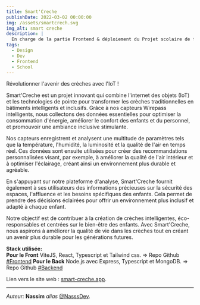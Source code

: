 ```yaml
---
title: Smart'Creche
publishDate: 2022-03-02 00:00:00
img: /assets/smartcrech.svg
img_alt: smart creche
description: |
  En charge de la partie Frontend & déploiement du Projet scolaire de fin d'année !
tags:
  - Design
  - Dev
  - Frontend
  - School
---
```


Révolutionner l'avenir des crèches avec l'IoT !

Smart'Creche est un projet innovant qui combine l'internet des objets (IoT) et les technologies de pointe pour transformer les crèches traditionnelles en bâtiments intelligents et inclusifs. Grâce à nos capteurs Wirepass intelligents, nous collectons des données essentielles pour optimiser la consommation d'énergie, améliorer le confort des enfants et du personnel, et promouvoir une ambiance inclusive stimulante.

Nos capteurs enregistrent et analysent une multitude de paramètres tels que la température, l'humidité, la luminosité et la qualité de l'air en temps réel. Ces données sont ensuite utilisées pour créer des recommandations personnalisées visant, par exemple, à améliorer la qualité de l'air intérieur et à optimiser l'éclairage, créant ainsi un environnement plus durable et agréable.

En s'appuyant sur notre plateforme d'analyse, Smart'Creche fournit également à ses utilisateurs des informations précieuses sur la sécurité des espaces, l'affluence et les besoins spécifiques des enfants. Cela permet de prendre des décisions éclairées pour offrir un environnement plus inclusif et adapté à chaque enfant.

Notre objectif est de contribuer à la création de crèches intelligentes, éco-responsables et centrées sur le bien-être des enfants. Avec Smart'Creche, nous aspirons à améliorer la qualité de vie dans les crèches tout en créant un avenir plus durable pour les générations futures.

**Stack utilisée:  
Pour le Front** ViteJS, React, Typescript et Tailwind css. => Repo Github [#Frontend](https://github.com/NasssDev/Smart-Creche-IoT-Frontend)
**Pour le Back** Node.js avec Express, Typescript et MongoDB. => Repo Github [#Backend](https://github.com/NasssDev/Smart-Creche-IoT-Backend)

Lien vers le site web : [smart-creche.app](https://smart-creche.vercel.app/).

---

_Auteur:_ **Nassim** _alias_ [@NasssDev](https://github.com/NasssDev).
